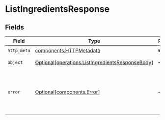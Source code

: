 # ListIngredientsResponse


## Fields

| Field                                                                                                      | Type                                                                                                       | Required                                                                                                   | Description                                                                                                |
| ---------------------------------------------------------------------------------------------------------- | ---------------------------------------------------------------------------------------------------------- | ---------------------------------------------------------------------------------------------------------- | ---------------------------------------------------------------------------------------------------------- |
| `http_meta`                                                                                                | [components.HTTPMetadata](../../models/components/httpmetadata.md)                                         | :heavy_check_mark:                                                                                         | N/A                                                                                                        |
| `object`                                                                                                   | [Optional[operations.ListIngredientsResponseBody]](../../models/operations/listingredientsresponsebody.md) | :heavy_minus_sign:                                                                                         | A list of ingredients.                                                                                     |
| `error`                                                                                                    | [Optional[components.Error]](../../models/components/error.md)                                             | :heavy_minus_sign:                                                                                         | An unknown error occurred interacting with the API.                                                        |